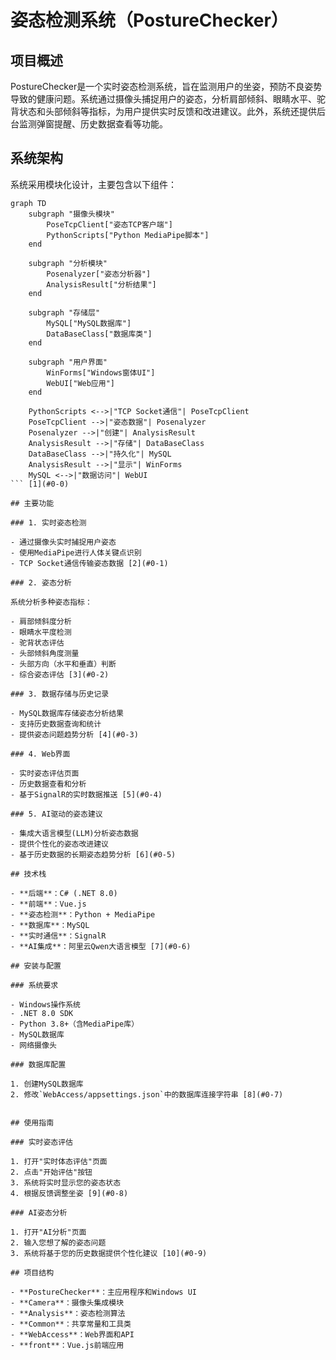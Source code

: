 # 姿态检测系统（PostureChecker）

## 项目概述

PostureChecker是一个实时姿态检测系统，旨在监测用户的坐姿，预防不良姿势导致的健康问题。系统通过摄像头捕捉用户的姿态，分析肩部倾斜、眼睛水平、驼背状态和头部倾斜等指标，为用户提供实时反馈和改进建议。此外，系统还提供后台监测弹窗提醒、历史数据查看等功能。

## 系统架构

系统采用模块化设计，主要包含以下组件：

```mermaid
graph TD
    subgraph "摄像头模块"
        PoseTcpClient["姿态TCP客户端"]
        PythonScripts["Python MediaPipe脚本"]
    end
    
    subgraph "分析模块"
        Posenalyzer["姿态分析器"]
        AnalysisResult["分析结果"]
    end
    
    subgraph "存储层"
        MySQL["MySQL数据库"]
        DataBaseClass["数据库类"]
    end
    
    subgraph "用户界面"
        WinForms["Windows窗体UI"]
        WebUI["Web应用"]
    end
    
    PythonScripts <-->|"TCP Socket通信"| PoseTcpClient
    PoseTcpClient -->|"姿态数据"| Posenalyzer
    Posenalyzer -->|"创建"| AnalysisResult
    AnalysisResult -->|"存储"| DataBaseClass
    DataBaseClass -->|"持久化"| MySQL
    AnalysisResult -->|"显示"| WinForms
    MySQL <-->|"数据访问"| WebUI
``` [1](#0-0) 

## 主要功能

### 1. 实时姿态检测

- 通过摄像头实时捕捉用户姿态
- 使用MediaPipe进行人体关键点识别
- TCP Socket通信传输姿态数据 [2](#0-1) 

### 2. 姿态分析

系统分析多种姿态指标：

- 肩部倾斜度分析
- 眼睛水平度检测
- 驼背状态评估
- 头部倾斜角度测量
- 头部方向（水平和垂直）判断
- 综合姿态评估 [3](#0-2) 

### 3. 数据存储与历史记录

- MySQL数据库存储姿态分析结果
- 支持历史数据查询和统计
- 提供姿态问题趋势分析 [4](#0-3) 

### 4. Web界面

- 实时姿态评估页面
- 历史数据查看和分析
- 基于SignalR的实时数据推送 [5](#0-4) 

### 5. AI驱动的姿态建议

- 集成大语言模型(LLM)分析姿态数据
- 提供个性化的姿态改进建议
- 基于历史数据的长期姿态趋势分析 [6](#0-5) 

## 技术栈

- **后端**：C# (.NET 8.0)
- **前端**：Vue.js
- **姿态检测**：Python + MediaPipe
- **数据库**：MySQL
- **实时通信**：SignalR
- **AI集成**：阿里云Qwen大语言模型 [7](#0-6) 

## 安装与配置

### 系统要求

- Windows操作系统
- .NET 8.0 SDK
- Python 3.8+（含MediaPipe库）
- MySQL数据库
- 网络摄像头

### 数据库配置

1. 创建MySQL数据库
2. 修改`WebAccess/appsettings.json`中的数据库连接字符串 [8](#0-7) 


## 使用指南

### 实时姿态评估

1. 打开"实时体态评估"页面
2. 点击"开始评估"按钮
3. 系统将实时显示您的姿态状态
4. 根据反馈调整坐姿 [9](#0-8) 

### AI姿态分析

1. 打开"AI分析"页面
2. 输入您想了解的姿态问题
3. 系统将基于您的历史数据提供个性化建议 [10](#0-9) 

## 项目结构

- **PostureChecker**：主应用程序和Windows UI
- **Camera**：摄像头集成模块
- **Analysis**：姿态检测算法
- **Common**：共享常量和工具类
- **WebAccess**：Web界面和API
- **front**：Vue.js前端应用
